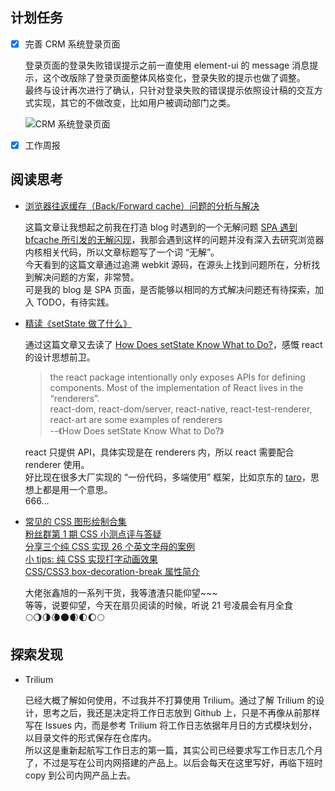 ## 计划任务

- [x] 完善 CRM 系统登录页面

  登录页面的登录失败错误提示之前一直使用 element-ui 的 message 消息提示，这个改版除了登录页面整体风格变化，登录失败的提示也做了调整。  
  最终与设计再次进行了确认，只针对登录失败的错误提示依照设计稿的交互方式实现，其它的不做改变，比如用户被调动部门之类。

  ![CRM 系统登录页面](https://s2.ax1x.com/2019/06/14/V4jxYV.gif)

- [x] 工作周报

## 阅读思考

- [浏览器往返缓存（Back/Forward cache）问题的分析与解决](https://efe.baidu.com/blog/bfcache-analysis-and-fix/)

  这篇文章让我想起之前我在打造 blog 时遇到的一个无解问题 [SPA 遇到 bfcache 所引发的无解闪现](https://monine.github.io/#/article/27)，我那会遇到这样的问题并没有深入去研究浏览器内核相关代码，所以文章标题写了一个词 “无解”。  
  今天看到的这篇文章通过追溯 webkit 源码，在源头上找到问题所在，分析找到解决问题的方案，非常赞。  
  可是我的 blog 是 SPA 页面，是否能够以相同的方式解决问题还有待探索，加入 TODO，有待实践。

- [精读《setState 做了什么》](https://github.com/dt-fe/weekly/blob/master/87.%E7%B2%BE%E8%AF%BB%E3%80%8AsetState%20%E5%81%9A%E4%BA%86%E4%BB%80%E4%B9%88%E3%80%8B.md)

  通过这篇文章又去读了 [How Does setState Know What to Do?](https://overreacted.io/how-does-setstate-know-what-to-do/)，感慨 react 的设计思想前卫。

  > the react package intentionally only exposes APIs for defining components. Most of the implementation of React lives in the “renderers”.  
  > react-dom, react-dom/server, react-native, react-test-renderer, react-art are some examples of renderers  
  > --《How Does setState Know What to Do?》

  react 只提供 API，具体实现是在 renderers 内，所以 react 需要配合 renderer 使用。  
  好比现在很多大厂实现的 “一份代码，多端使用” 框架，比如京东的 [taro](https://github.com/NervJS/taro)，思想上都是用一个意思。  
  666...

- [常见的 CSS 图形绘制合集](https://www.zhangxinxu.com/wordpress/2019/01/pure-css-shapes/)  
  [粉丝群第 1 期 CSS 小测点评与答疑](https://www.zhangxinxu.com/wordpress/2019/01/css-quiz-1/)  
  [分享三个纯 CSS 实现 26 个英文字母的案例](https://www.zhangxinxu.com/wordpress/2019/01/pure-css-26-letters/)  
  [小 tips: 纯 CSS 实现打字动画效果](https://www.zhangxinxu.com/wordpress/2019/01/css-typewriter-effect/)  
  [CSS/CSS3 box-decoration-break 属性简介](https://www.zhangxinxu.com/wordpress/2019/01/css-css3-box-decoration-break/)

  大佬张鑫旭的一系列干货，我等渣渣只能仰望~~~  
  等等，说要仰望，今天在扇贝阅读的时候，听说 21 号凌晨会有月全食  
  🌕🌖🌗🌘🌑🌒🌓🌔🌕

## 探索发现

- Trilium

  已经大概了解如何使用，不过我并不打算使用 Trilium。通过了解 Trilium 的设计，思考之后，我还是决定将工作日志放到 Github 上，只是不再像从前那样写在 Issues 内，而是参考 Trilium 将工作日志依据年月日的方式模块划分，以目录文件的形式保存在仓库内。  
  所以这是重新起航写工作日志的第一篇，其实公司已经要求写工作日志几个月了，不过是写在公司内网搭建的产品上。以后会每天在这里写好，再临下班时 copy 到公司内网产品上去。

